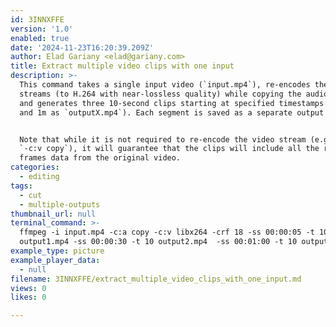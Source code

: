 ```yaml
---
id: 3INNXFFE
version: '1.0'
enabled: true
date: '2024-11-23T16:20:39.209Z'
author: Elad Gariany <elad@gariany.com>
title: Extract multiple video clips with one input
description: >-
  This command takes a single input video (`input.mp4`), re-encodes the video
  streams (to H.264 with near-lossless quality) while copying the audio stream,
  and generates three 10-second clips starting at specified timestamps (5s, 30s,
  and 1m as `outputX.mp4`). Each segment is saved as a separate output file.


  Note that while it is not required to re-encode the video stream (e.g.: using
  `-c:v copy`), it will guarantee that the clips will include all the requested
  frames data from the original video.
categories:
  - editing
tags:
  - cut
  - multiple-outputs
thumbnail_url: null
terminal_command: >-
  ffmpeg -i input.mp4 -c:a copy -c:v libx264 -crf 18 -ss 00:00:05 -t 10
  output1.mp4 -ss 00:00:30 -t 10 output2.mp4  -ss 00:01:00 -t 10 output3.mp4
example_type: picture
example_player_data:
  - null
filename: 3INNXFFE/extract_multiple_video_clips_with_one_input.md
views: 0
likes: 0

---
```

